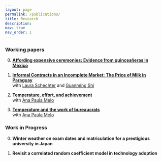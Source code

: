 ```yaml
---
layout: page
permalink: /publications/
title: Research
description: 
nav: true
nav_order: 1
---
```


### Working papers ###

0. **[Affording expensive ceremonies: Evidence from quinceañeras in Mexico](../assets/pdf/quinceaneras_paper.pdf)**

0. **[Informal Contracts in an Incomplete Market: The Price of Milk in Paraguay](https://aae.wisc.edu/lschechter/Cheese.pdf)**  
with [Laura Schechter](https://aae.wisc.edu/lschechter/) and [Guanming Shi](https://aae.wisc.edu/faculty/gshi/)

0. **[Temperature, effort, and achievement](http://anapmelo.github.io/files/manuscript_MM2.pdf)**  
with [Ana Paula Melo](https://www.apmelo.com/)

0. **[Temperature and the work of bureaucrats](../assets/pdf/audit_paper.pdf)**  
with [Ana Paula Melo](https://www.apmelo.com/)

### Work in Progress ###

0. **Winter weather on exam dates and matriculation for a prestigious university in Japan**  

0. **Revisit a correlated random coefficient model in technology adoption**

